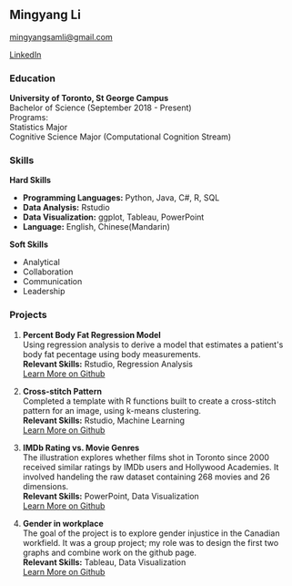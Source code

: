 ## Mingyang Li 
mingyangsamli@gmail.com

[LinkedIn](https://www.linkedin.com/in/sam-li-2a869619a)

### Education
<b>University of Toronto, St George Campus</b><br/>
Bachelor of Science (September 2018 - Present)<br/>
Programs:<br/>
Statistics Major<br/>
Cognitive Science Major (Computational Cognition Stream)<br/>

### Skills
<b>Hard Skills</b><br/>
<ul>
  <li><b>Programming Languages:</b> Python, Java, C#, R, SQL<br/></li>
  <li><b>Data Analysis:</b> Rstudio<br/></li>
  <li><b>Data Visualization:</b> ggplot, Tableau, PowerPoint<br/></li>
  <li><b>Language:</b> English, Chinese(Mandarin)<br/></li>
</ul>

<b>Soft Skills</b><br/>
<ul>
  <li>Analytical<br/></li>
  <li>Collaboration<br/></li>
  <li>Communication<br/></li>
  <li>Leadership<br/></li>
</ul>

### Projects
1. <b>Percent Body Fat Regression Model</b><br/>
Using regression analysis to derive a model that estimates a patient's body fat pecentage using body measurements.<br/>
<b>Relevant Skills:</b> Rstudio, Regression Analysis<br/>
[Learn More on Github](https://github.com/samlmy/BodyFat302.git)

2. <b>Cross-stitch Pattern</b><br/>
Completed a template with R functions built to create a cross-stitch pattern for an image, using k-means clustering.<br/>
<b>Relevant Skills:</b> Rstudio, Machine Learning<br/>
[Learn More on Github](https://github.com/samlmy/CrossStitch.git)

3. <b>IMDb Rating vs. Movie Genres</b><br/>
The illustration explores whether films shot in Toronto since 2000 received similar ratings by IMDb users and Hollywood Academies. It involved handeling the raw dataset containing 268 movies and 26 dimensions. <br/>
<b>Relevant Skills:</b> PowerPoint, Data Visualization<br/>
[Learn More on Github](https://github.com/samlmy/dataVis.git)

4. <b>Gender in workplace</b><br/>
The goal of the project is to explore gender injustice in the Canadian workfield. It was a group project; my role was to design the first two graphs and combine work on the github page.<br/>
<b>Relevant Skills:</b> Tableau, Data Visualization<br/>
[Learn More on Github](https://samlmy.github.io/STA313Final/)
